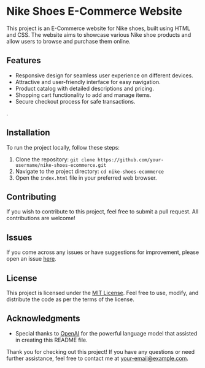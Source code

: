 # Nike Shoes E-Commerce Website



This project is an E-Commerce website for Nike shoes, built using HTML and CSS. The website aims to showcase various Nike shoe products and allow users to browse and purchase them online.

## Features

- Responsive design for seamless user experience on different devices.
- Attractive and user-friendly interface for easy navigation.
- Product catalog with detailed descriptions and pricing.
- Shopping cart functionality to add and manage items.
- Secure checkout process for safe transactions.

.

## Installation

To run the project locally, follow these steps:

1. Clone the repository: `git clone https://github.com/your-username/nike-shoes-ecommerce.git`
2. Navigate to the project directory: `cd nike-shoes-ecommerce`
3. Open the `index.html` file in your preferred web browser.

## Contributing

If you wish to contribute to this project, feel free to submit a pull request. All contributions are welcome!

## Issues

If you come across any issues or have suggestions for improvement, please open an issue [here](https://github.com/your-username/nike-shoes-ecommerce/issues).

## License

This project is licensed under the [MIT License](LICENSE). Feel free to use, modify, and distribute the code as per the terms of the license.

## Acknowledgments

- Special thanks to [OpenAI](https://openai.com) for the powerful language model that assisted in creating this README file.

Thank you for checking out this project! If you have any questions or need further assistance, feel free to contact me at your-email@example.com.
